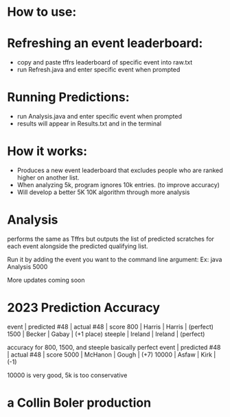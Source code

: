 # How to use:

# Refreshing an event leaderboard:
- copy and paste tffrs leaderboard of specific event into raw.txt
- run Refresh.java and enter specific event when prompted

# Running Predictions:
- run Analysis.java and enter specific event when prompted
- results will appear in Results.txt and in the terminal

# How it works:
- Produces a new event leaderboard that excludes people who are ranked higher on
  another list.
- When analyzing 5k, program ignores 10k entries. (to improve accuracy)
- Will develop a better 5K 10K algorithm through more analysis

# Analysis
performs the same as Tffrs but outputs the list of predicted scratches for each event alongside the predicted qualifying list.

Run it by adding the event you want to the command line argument:
Ex: java Analysis 5000

More updates coming soon

# 2023 Prediction Accuracy
event     | predicted #48       | actual #48  |   score
800       |   Harris            | Harris      | (perfect)
1500      |   Becker            | Gabay       | (+1 place)
steeple   |   Ireland           |  Ireland    | (perfect)

accuracy for 800, 1500, and steeple basically perfect
event     | predicted #48       |  actual #48 | score
5000      |  McHanon            |   Gough     | (+7)
10000     |  Asfaw              |   Kirk      | (-1)

10000 is very good, 5k is too conservative

# a Collin Boler production


